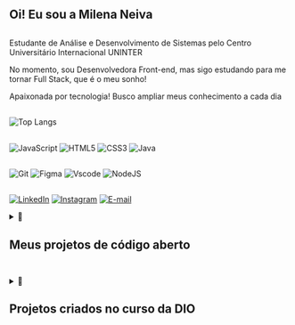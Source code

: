 ## Oi! Eu sou a Milena Neiva

##

Estudante de Análise e Desenvolvimento de Sistemas pelo Centro Universitário Internacional UNINTER

No momento, sou Desenvolvedora Front-end, mas sigo estudando para me tornar Full Stack, que é o meu sonho!

Apaixonada por tecnologia! Busco ampliar meus conhecimento a cada dia

##

![Top Langs](https://github-readme-stats-git-masterrstaa-rickstaa.vercel.app/api/top-langs/?username=milenaneiva&layout=compact&bg_color=000&border_color=30A3DC&title_color=E94D5F&text_color=FFF)


               
## 
![JavaScript](https://img.shields.io/badge/JavaScript-F7DF1E?style=for-the-badge&logo=javascript&logoColor=black)
![HTML5](https://img.shields.io/badge/HTML5-E34F26?style=for-the-badge&logo=html5&logoColor=white)
![CSS3](https://img.shields.io/badge/CSS3-1572B6?style=for-the-badge&logo=css3&logoColor=white)
![Java](https://img.shields.io/badge/Java-ED8B00?logo=java&logoColor=white&style=for-the-badge)

##
![Git](https://img.shields.io/badge/GIT-E44C30?style=for-the-badge&logo=git&logoColor=white)
![Figma](https://img.shields.io/badge/Figma-696969?style=for-the-badge&logo=figma&logoColor=figma)
![Vscode](https://img.shields.io/badge/Vscode-007ACC?style=for-the-badge&logo=visual-studio-code&logoColor=white)
![NodeJS](https://img.shields.io/badge/node.js-6DA55F?style=for-the-badge&logo=node.js&logoColor=white)

  
## 
[![LinkedIn](https://img.shields.io/badge/LinkedIn-0077B5?style=for-the-badge&logo=linkedin&logoColor=white)](https://www.linkedin.com/in/milena-costa-14a205196/)
[![Instagram](https://img.shields.io/badge/-Instagram-%23E4405F?style=for-the-badge&logo=instagram&logoColor=white)](https://www.instagram.com/milenaneiva/)
[![E-mail](https://img.shields.io/badge/-Email-000?style=for-the-badge&logo=microsoft-outlook&logoColor=007BFF)](mailto:millenaneiva@hotmail.com)

<details>
  <summary> 📘 
    <h2>
      <b>Meus projetos de código aberto<b>
    <h2>
  </summary>
      
⚠️ <b>Em breve<b>

</details>



  
<details>
  <summary> 📘 
    <h2>
      <b>Projetos criados no curso da DIO<b>  
    <h2>
  </summary>

</details>



